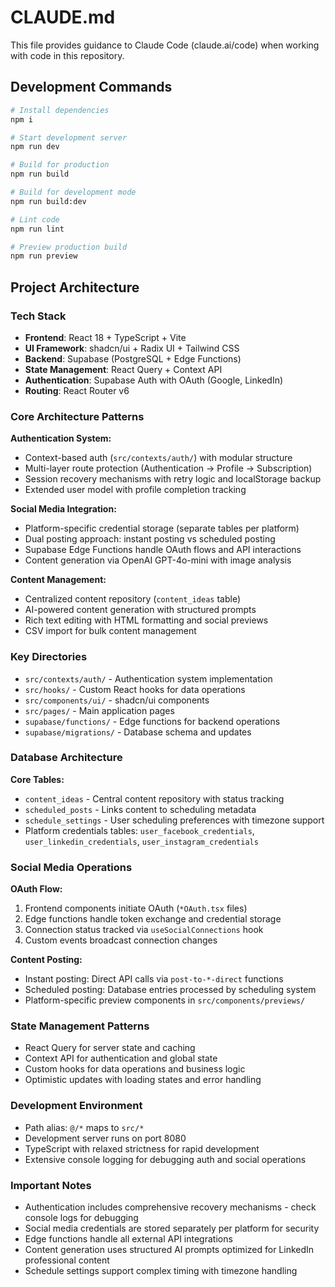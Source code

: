 # CLAUDE.md

This file provides guidance to Claude Code (claude.ai/code) when working with code in this repository.

## Development Commands

```bash
# Install dependencies
npm i

# Start development server
npm run dev

# Build for production  
npm run build

# Build for development mode
npm run build:dev

# Lint code
npm run lint

# Preview production build
npm run preview
```

## Project Architecture

### Tech Stack
- **Frontend**: React 18 + TypeScript + Vite
- **UI Framework**: shadcn/ui + Radix UI + Tailwind CSS
- **Backend**: Supabase (PostgreSQL + Edge Functions)
- **State Management**: React Query + Context API
- **Authentication**: Supabase Auth with OAuth (Google, LinkedIn)
- **Routing**: React Router v6

### Core Architecture Patterns

**Authentication System:**
- Context-based auth (`src/contexts/auth/`) with modular structure
- Multi-layer route protection (Authentication → Profile → Subscription)
- Session recovery mechanisms with retry logic and localStorage backup
- Extended user model with profile completion tracking

**Social Media Integration:**
- Platform-specific credential storage (separate tables per platform)
- Dual posting approach: instant posting vs scheduled posting
- Supabase Edge Functions handle OAuth flows and API interactions
- Content generation via OpenAI GPT-4o-mini with image analysis

**Content Management:**
- Centralized content repository (`content_ideas` table)
- AI-powered content generation with structured prompts
- Rich text editing with HTML formatting and social previews
- CSV import for bulk content management

### Key Directories

- `src/contexts/auth/` - Authentication system implementation
- `src/hooks/` - Custom React hooks for data operations
- `src/components/ui/` - shadcn/ui components
- `src/pages/` - Main application pages
- `supabase/functions/` - Edge functions for backend operations
- `supabase/migrations/` - Database schema and updates

### Database Architecture

**Core Tables:**
- `content_ideas` - Central content repository with status tracking
- `scheduled_posts` - Links content to scheduling metadata
- `schedule_settings` - User scheduling preferences with timezone support
- Platform credentials tables: `user_facebook_credentials`, `user_linkedin_credentials`, `user_instagram_credentials`

### Social Media Operations

**OAuth Flow:**
1. Frontend components initiate OAuth (`*OAuth.tsx` files)
2. Edge functions handle token exchange and credential storage
3. Connection status tracked via `useSocialConnections` hook
4. Custom events broadcast connection changes

**Content Posting:**
- Instant posting: Direct API calls via `post-to-*-direct` functions
- Scheduled posting: Database entries processed by scheduling system
- Platform-specific preview components in `src/components/previews/`

### State Management Patterns

- React Query for server state and caching
- Context API for authentication and global state
- Custom hooks for data operations and business logic
- Optimistic updates with loading states and error handling

### Development Environment

- Path alias: `@/*` maps to `src/*`
- Development server runs on port 8080
- TypeScript with relaxed strictness for rapid development
- Extensive console logging for debugging auth and social operations

### Important Notes

- Authentication includes comprehensive recovery mechanisms - check console logs for debugging
- Social media credentials are stored separately per platform for security
- Edge functions handle all external API integrations
- Content generation uses structured AI prompts optimized for LinkedIn professional content
- Schedule settings support complex timing with timezone handling